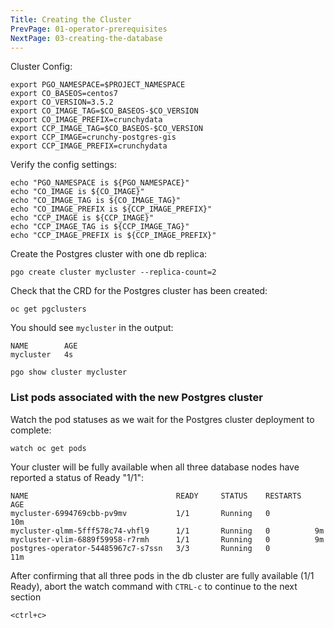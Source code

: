 ```yaml
---
Title: Creating the Cluster
PrevPage: 01-operator-prerequisites
NextPage: 03-creating-the-database
---
```


Cluster Config:

```exeute-1
export PGO_NAMESPACE=$PROJECT_NAMESPACE
export CO_BASEOS=centos7
export CO_VERSION=3.5.2
export CO_IMAGE_TAG=$CO_BASEOS-$CO_VERSION
export CO_IMAGE_PREFIX=crunchydata
export CCP_IMAGE_TAG=$CO_BASEOS-$CO_VERSION
export CCP_IMAGE=crunchy-postgres-gis
export CCP_IMAGE_PREFIX=crunchydata
```

Verify the config settings:

```execute-1
echo "PGO_NAMESPACE is ${PGO_NAMESPACE}"
echo "CO_IMAGE is ${CO_IMAGE}"
echo "CO_IMAGE_TAG is ${CO_IMAGE_TAG}"
echo "CO_IMAGE_PREFIX is ${CCP_IMAGE_PREFIX}"
echo "CCP_IMAGE is ${CCP_IMAGE}"
echo "CCP_IMAGE_TAG is ${CCP_IMAGE_TAG}"
echo "CCP_IMAGE_PREFIX is ${CCP_IMAGE_PREFIX}"
```

Create the Postgres cluster with one db replica:

```execute-1
pgo create cluster mycluster --replica-count=2
```

Check that the CRD for the Postgres cluster has been created:

```execute-1
oc get pgclusters
```

You should see `mycluster` in the output:
```
NAME        AGE                                                                                 
mycluster   4s 
```

```execute-1
pgo show cluster mycluster
```

### List pods associated with the new Postgres cluster
Watch the pod statuses as we wait for the Postgres cluster deployment to complete: 

```execute-2
watch oc get pods
```

Your cluster will be fully available when all three database nodes have reported a status of Ready "1/1":

```
NAME                                 READY     STATUS    RESTARTS   AGE                         
mycluster-6994769cbb-pv9mv           1/1       Running   0          10m                         
mycluster-qlmm-5fff578c74-vhfl9      1/1       Running   0          9m                          
mycluster-vlim-6889f59958-r7rmh      1/1       Running   0          9m                          
postgres-operator-54485967c7-s7ssn   3/3       Running   0          11m
```

After confirming that all three pods in the db cluster are fully available (1/1 Ready), abort the watch command with `CTRL-c` to continue to the next section

```execute-2
<ctrl+c>
```

